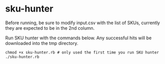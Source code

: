 # sku-hunter

Before running, be sure to modify input.csv with the list of SKUs, currently they are expected to be in the 2nd column.

Run SKU hunter with the commands below. Any successful hits will be downloaded into the tmp directory.

```
chmod +x sku-hunter.rb # only used the first time you run SKU hunter
./sku-hunter.rb
```